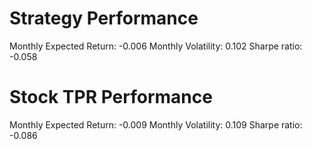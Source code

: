 # Strategy Performance
Monthly Expected Return: -0.006
Monthly Volatility: 0.102
Sharpe ratio: -0.058
# Stock TPR Performance
Monthly Expected Return: -0.009
Monthly Volatility: 0.109
Sharpe ratio: -0.086
